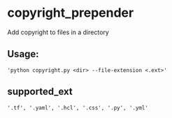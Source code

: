 # copyright_prepender
Add copyright to files in a directory

## Usage:
    'python copyright.py <dir> --file-extension <.ext>'

## supported_ext
    '.tf', '.yaml', '.hcl', '.css', '.py', '.yml'
 

  

